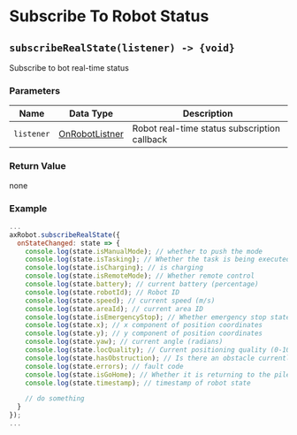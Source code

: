 # Subscribe To Robot Status

## `subscribeRealState(listener) -> {void}`

Subscribe to bot real-time status

### Parameters

| Name | Data Type | Description |
| ---------- | ------------------------------------------ | ---------------------- |
| `listener` | [OnRobotListner](#/Define-OnRobotListener) | Robot real-time status subscription callback |

### Return Value

none

### Example

```javascript
...
axRobot.subscribeRealState({
  onStateChanged: state => {
    console.log(state.isManualMode); // whether to push the mode
    console.log(state.isTasking); // Whether the task is being executed
    console.log(state.isCharging); // is charging
    console.log(state.isRemoteMode); // Whether remote control
    console.log(state.battery); // current battery (percentage)
    console.log(state.robotId); // Robot ID
    console.log(state.speed); // current speed (m/s)
    console.log(state.areaId); // current area ID
    console.log(state.isEmergencyStop); // Whether emergency stop state
    console.log(state.x); // x component of position coordinates
    console.log(state.y); // y component of position coordinates
    console.log(state.yaw); // current angle (radians)
    console.log(state.locQuality); // Current positioning quality (0-100)
    console.log(state.hasObstruction); // Is there an obstacle currently
    console.log(state.errors); // fault code
    console.log(state.isGoHome); // Whether it is returning to the pile for charging
    console.log(state.timestamp); // timestamp of robot state

    // do something
  }
});
...
````

